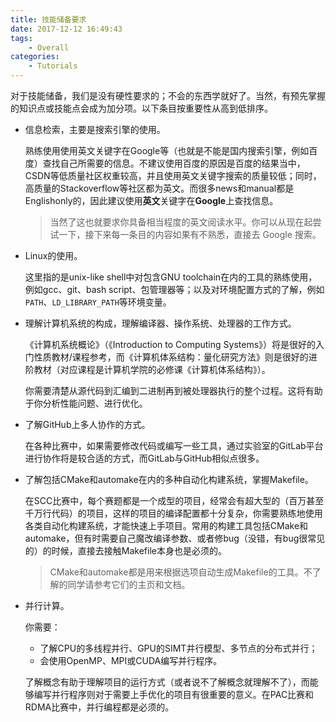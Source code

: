 ```yaml
---
title: 技能储备要求
date: 2017-12-12 16:49:43
tags:
    - Overall
categories:
    - Tutorials
---
```


[comment]: # (WIP: 需要加入相关内部与外部资源的链接)

对于技能储备，我们是没有硬性要求的；不会的东西学就好了。当然，有预先掌握的知识点或技能点会成为加分项。以下条目按重要性从高到低排序。

- 信息检索，主要是搜索引擎的使用。

    熟练使用使用英文关键字在Google等（也就是不能是国内搜索引擎，例如百度）查找自己所需要的信息。不建议使用百度的原因是百度的结果当中，CSDN等低质量社区权重较高，并且使用英文关键字搜索的质量较低；同时，高质量的Stackoverflow等社区都为英文。而很多news和manual都是Englishonly的，因此建议使用**英文**关键字在**Google**上查找信息。

    > 当然了这也就要求你具备相当程度的英文阅读水平。你可以从现在起尝试一下，接下来每一条目的内容如果有不熟悉，直接去 Google 搜索。

- Linux的使用。

    这里指的是unix-like shell中对包含GNU toolchain在内的工具的熟练使用，例如gcc、git、bash script、包管理器等；以及对环境配置方式的了解，例如`PATH`、`LD_LIBRARY_PATH`等环境变量。

- 理解计算机系统的构成，理解编译器、操作系统、处理器的工作方式。

    《计算机系统概论》（《Introduction to Computing Systems》）将是很好的入门性质教材/课程参考，而《计算机体系结构：量化研究方法》则是很好的进阶教材（对应课程是计算机学院的必修课《计算机体系结构》）。

    你需要清楚从源代码到汇编到二进制再到被处理器执行的整个过程。这将有助于你分析性能问题、进行优化。

- 了解GitHub上多人协作的方式。

    在各种比赛中，如果需要修改代码或编写一些工具，通过实验室的GitLab平台进行协作将是较合适的方式，而GitLab与GitHub相似点很多。

- 了解包括CMake和automake在内的多种自动化构建系统，掌握Makefile。

    在SCC比赛中，每个赛题都是一个成型的项目，经常会有超大型的（百万甚至千万行代码）的项目，这样的项目的编译配置都十分复杂，你需要熟练地使用各类自动化构建系统，才能快速上手项目。常用的构建工具包括CMake和automake，但有时需要自己魔改编译参数、或者修bug（没错，有bug很常见的）的时候，直接去接触Makefile本身也是必须的。

    > CMake和automake都是用来根据选项自动生成Makefile的工具。不了解的同学请参考它们的主页和文档。

- 并行计算。

    你需要：
    * 了解CPU的多线程并行、GPU的SIMT并行模型、多节点的分布式并行；
    * 会使用OpenMP、MPI或CUDA编写并行程序。
    
    了解概念有助于理解项目的运行方式（或者说不了解概念就理解不了），而能够编写并行程序则对于需要上手优化的项目有很重要的意义。在PAC比赛和RDMA比赛中，并行编程都是必须的。
